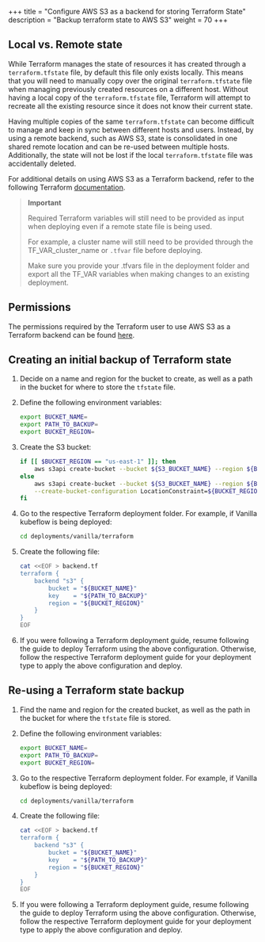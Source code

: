 +++
title = "Configure AWS S3 as a backend for storing Terraform State"
description = "Backup terraform state to AWS S3"
weight = 70
+++

## Local vs. Remote state

While Terraform manages the state of resources it has created through a `terraform.tfstate` file, by default this file only exists locally.
This means that you will need to manually copy over the original `terraform.tfstate` file when managing previously created resources on a different host. Without having a local copy of the `terraform.tfstate` file, Terraform will attempt to recreate all the existing resource since it does not know their current state.

Having multiple copies of the same `terraform.tfstate` can become difficult to manage and keep in sync between different hosts and users.
Instead, by using a remote backend, such as AWS S3, state is consolidated in one shared remote location and can be re-used between multiple hosts. Additionally, the state will not be lost if the local `terraform.tfstate` file was accidentally deleted.

For additional details on using AWS S3 as a Terraform backend, refer to the following Terraform [documentation](https://developer.hashicorp.com/terraform/language/settings/backends/s3#s3).

> **Important**
>
> Required Terraform variables will still need to be provided as input when deploying even if a remote state file is being used.
>
> For example, a cluster name will still need to be provided through the TF_VAR_cluster_name or `.tfvar` file before deploying.
>
> Make sure you provide your .tfvars file in the deployment folder and export all the TF_VAR variables when making changes to an existing deployment.


## Permissions

The permissions required by the Terraform user to use AWS S3 as a Terraform backend can be found [here](https://developer.hashicorp.com/terraform/language/settings/backends/s3#s3-bucket-permissions).

## Creating an initial backup of Terraform state

1. Decide on a name and region for the bucket to create, as well as a path in the bucket for where to store the `tfstate` file.

1. Define the following environment variables:
    ```sh
    export BUCKET_NAME=
    export PATH_TO_BACKUP=
    export BUCKET_REGION=
    ```

1. Create the S3 bucket:
    ```sh
    if [[ $BUCKET_REGION == "us-east-1" ]]; then
        aws s3api create-bucket --bucket ${S3_BUCKET_NAME} --region ${BUCKET_REGION}
    else
        aws s3api create-bucket --bucket ${S3_BUCKET_NAME} --region ${BUCKET_REGION} \
        --create-bucket-configuration LocationConstraint=${BUCKET_REGION}
    fi
    ```

1. Go to the respective Terraform deployment folder. For example, if Vanilla kubeflow is being deployed:
    ```sh
    cd deployments/vanilla/terraform
    ```

1. Create the following file:
    ```sh
    cat <<EOF > backend.tf
    terraform {
        backend "s3" {
            bucket = "${BUCKET_NAME}"
            key    = "${PATH_TO_BACKUP}"
            region = "${BUCKET_REGION}"
        }
    }
    EOF
    ```

1. If you were following a Terraform deployment guide, resume following the guide to deploy Terraform using the above configuration. Otherwise, follow the respective Terraform deployment guide for your deployment type to apply the above configuration and deploy.

## Re-using a Terraform state backup

1. Find the name and region for the created bucket, as well as the path in the bucket for where the `tfstate` file is stored.

1. Define the following environment variables:
    ```sh
    export BUCKET_NAME=
    export PATH_TO_BACKUP=
    export BUCKET_REGION=
    ```

1. Go to the respective Terraform deployment folder. For example, if Vanilla kubeflow is being deployed:
    ```sh
    cd deployments/vanilla/terraform
    ```

1. Create the following file:
    ```sh
    cat <<EOF > backend.tf
    terraform {
        backend "s3" {
            bucket = "${BUCKET_NAME}"
            key    = "${PATH_TO_BACKUP}"
            region = "${BUCKET_REGION}"
        }
    }
    EOF
    ```

1. If you were following a Terraform deployment guide, resume following the guide to deploy Terraform using the above configuration. Otherwise, follow the respective Terraform deployment guide for your deployment type to apply the above configuration and deploy.